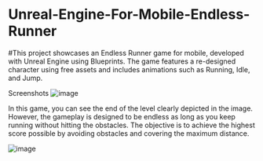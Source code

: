 # Unreal-Engine-For-Mobile-Endless-Runner
 
#This project showcases an Endless Runner game for mobile, developed with Unreal Engine using Blueprints. The game features a re-designed character using free assets and includes animations such as Running, Idle, and Jump.

Screenshots
![image](https://github.com/yusufbgdd557/Unreal-Engine-For-Mobile-Endless-Runner/assets/45573977/dee33554-a43a-450c-a2d7-572eb8d19bfe)

In this game, you can see the end of the level clearly depicted in the image. However, the gameplay is designed to be endless as long as you keep running without hitting the obstacles. The objective is to achieve the highest score possible by avoiding obstacles and covering the maximum distance.

![image](https://github.com/yusufbgdd557/Unreal-Engine-For-Mobile-Endless-Runner/assets/45573977/013c0f97-dc61-49d4-a9a9-85a2165e4374)
